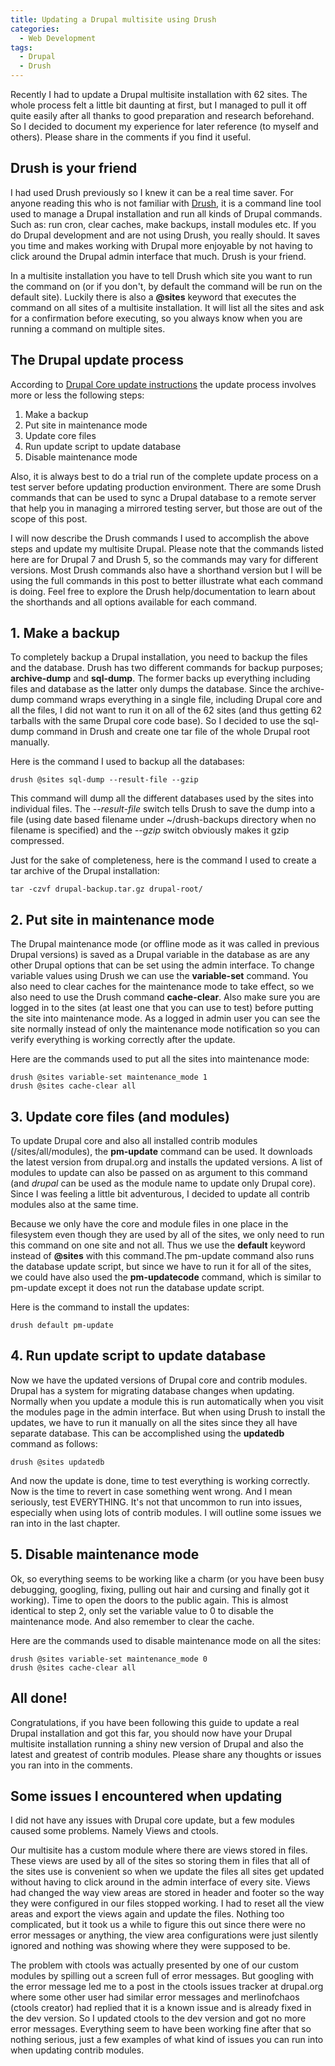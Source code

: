 ```yaml
---
title: Updating a Drupal multisite using Drush
categories:
  - Web Development
tags:
  - Drupal
  - Drush
---
```


Recently I had to update a Drupal multisite installation with 62 sites. The whole process felt a little bit daunting at first, but I managed to pull it off quite easily after all thanks to good preparation and research beforehand. So I decided to document my experience for later reference (to myself and others). Please share in the comments if you find it useful.

<!--more-->

## Drush is your friend

I had used Drush previously so I knew it can be a real time saver. For anyone reading this who is not familiar with [Drush](http://drush.ws/), it is a command line tool used to manage a Drupal installation and run all kinds of Drupal commands. Such as: run cron, clear caches, make backups, install modules etc. If you do Drupal development and are not using Drush, you really should. It saves you time and makes working with Drupal more enjoyable by not having to click around the Drupal admin interface that much. Drush is your friend.

In a multisite installation you have to tell Drush which site you want to run the command on (or if you don't, by default the command will be run on the default site). Luckily there is also a **@sites** keyword that executes the command on all sites of a multisite installation. It will list all the sites and ask for a confirmation before executing, so you always know when you are running a command on multiple sites.

## The Drupal update process

According to [Drupal Core update instructions](http://drupal.org/taxonomy/term/34882) the update process involves more or less the following steps:

1. Make a backup
2. Put site in maintenance mode
3. Update core files
4. Run update script to update database
5. Disable maintenance mode

Also, it is always best to do a trial run of the complete update process on a test server before updating production environment. There are some Drush commands that can be used to sync a Drupal database to a remote server that help you in managing a mirrored testing server, but those are out of the scope of this post.

I will now describe the Drush commands I used to accomplish the above steps and update my multisite Drupal. Please note that the commands listed here are for Drupal 7 and Drush 5, so the commands may vary for different versions. Most Drush commands also have a shorthand version but I will be using the full commands in this post to better illustrate what each command is doing. Feel free to explore the Drush help/documentation to learn about the shorthands and all options available for each command.

## 1. Make a backup

To completely backup a Drupal installation, you need to backup the files and the database. Drush has two different commands for backup purposes; **archive-dump** and **sql-dump**. The former backs up everything including files and database as the latter only dumps the database. Since the archive-dump command wraps everything in a single file, including Drupal core and all the files, I did not want to run it on all of the 62 sites (and thus getting 62 tarballs with the same Drupal core code base). So I decided to use the sql-dump command in Drush and create one tar file of the whole Drupal root manually.

Here is the command I used to backup all the databases:

```
drush @sites sql-dump --result-file --gzip
```

This command will dump all the different databases used by the sites into individual files. The *--result-file* switch tells Drush to save the dump into a file (using date based filename under ~/drush-backups directory when no filename is specified) and the *--gzip* switch obviously makes it gzip compressed.

Just for the sake of completeness, here is the command I used to create a tar archive of the Drupal installation:

```
tar -czvf drupal-backup.tar.gz drupal-root/
```

## 2. Put site in maintenance mode

The Drupal maintenance mode (or offline mode as it was called in previous Drupal versions) is saved as a Drupal variable in the database as are any other Drupal options that can be set using the admin interface. To change variable values using Drush we can use the **variable-set** command. You also need to clear caches for the maintenance mode to take effect, so we also need to use the Drush command **cache-clear**. Also make sure you are logged in to the sites (at least one that you can use to test) before putting the site into maintenance mode. As a logged in admin user you can see the site normally instead of only the maintenance mode notification so you can verify everything is working correctly after the update.

Here are the commands used to put all the sites into maintenance mode:

```
drush @sites variable-set maintenance_mode 1
drush @sites cache-clear all
```

## 3. Update core files (and modules)

To update Drupal core and also all installed contrib modules (/sites/all/modules), the **pm-update** command can be used. It downloads the latest version from drupal.org and installs the updated versions. A list of modules to update can also be passed on as argument to this command (and *drupal* can be used as the module name to update only Drupal core). Since I was feeling a little bit adventurous, I decided to update all contrib modules also at the same time.

Because we only have the core and module files in one place in the filesystem even though they are used by all of the sites, we only need to run this command on one site and not all. Thus we use the **default** keyword instead of **@sites** with this command.The pm-update command also runs the database update script, but since we have to run it for all of the sites, we could have also used the **pm-updatecode** command, which is similar to pm-update except it does not run the database update script.

Here is the command to install the updates:

```
drush default pm-update
```

## 4. Run update script to update database

Now we have the updated versions of Drupal core and contrib modules. Drupal has a system for migrating database changes when updating. Normally when you update a module this is run automatically when you visit the modules page in the admin interface. But when using Drush to install the updates, we have to run it manually on all the sites since they all have separate database. This can be accomplished using the **updatedb** command as follows:

```
drush @sites updatedb
```

And now the update is done, time to test everything is working correctly. Now is the time to revert in case something went wrong. And I mean seriously, test EVERYTHING. It's not that uncommon to run into issues, especially when using lots of contrib modules. I will outline some issues we ran into in the last chapter.

## 5. Disable maintenance mode

Ok, so everything seems to be working like a charm (or you have been busy debugging, googling, fixing, pulling out hair and cursing and finally got it working). Time to open the doors to the public again. This is almost identical to step 2, only set the variable value to 0 to disable the maintenance mode. And also remember to clear the cache.

Here are the commands used to disable maintenance mode on all the sites:

```
drush @sites variable-set maintenance_mode 0
drush @sites cache-clear all
```

## All done!

Congratulations, if you have been following this guide to update a real Drupal installation and got this far, you should now have your Drupal multisite installation running a shiny new version of Drupal and also the latest and greatest of contrib modules. Please share any thoughts or issues you ran into in the comments.

## Some issues I encountered when updating

I did not have any issues with Drupal core update, but a few modules caused some problems. Namely Views and ctools.

Our multisite has a custom module where there are views stored in files. These views are used by all of the sites so storing them in files that all of the sites use is convenient so when we update the files all sites get updated without having to click around in the admin interface of every site. Views had changed the way view areas are stored in header and footer so the way they were configured in our files stopped working. I had to reset all the view areas and export the views again and update the files. Nothing too complicated, but it took us a while to figure this out since there were no error messages or anything, the view area configurations were just silently ignored and nothing was showing where they were supposed to be.

The problem with ctools was actually presented by one of our custom modules by spilling out a screen full of error messages. But googling with the error message led me to a post in the ctools issues tracker at drupal.org where some other user had similar error messages and merlinofchaos (ctools creator) had replied that it is a known issue and is already fixed in the dev version. So I updated ctools to the dev version and got no more error messages. Everything seem to have been working fine after that so nothing serious, just a few examples of what kind of issues you can run into when updating contrib modules.
